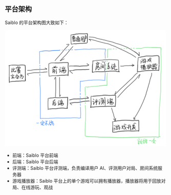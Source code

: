 ## 平台架构

Saiblo 的平台架构图大致如下：

![](./../imgs/arch.png)

- 前端：Saiblo 平台前端
- 后端：Saiblo 平台后端
- 评测端：Saiblo 平台评测端，负责编译用户 AI、评测用户对局、房间系统服务器
- 游戏播放器：Saiblo 平台上的单个游戏可以拥有播放器，播放器将用于回放对局、在线游玩、观战
